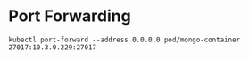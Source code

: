 # Port Forwarding
```kubectl port-forward --address 0.0.0.0 pod/mongo-container 27017:10.3.0.229:27017```